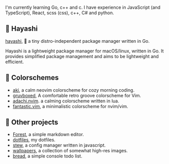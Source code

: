 I'm currently learning Go, c++ and c.
I have experience in JavaScript (and TypeScript), React, scss (css), c++, C# and python.

## :seedling: Hayashi

[hayashi](https://github.com/CrispyBaccoon/hayashi), :seedling: a tiny distro-independent package manager written in Go.

Hayashi is a lightweight package manager for macOS/linux, written in Go.
It provides simplified package management and aims to be lightweight and efficient.

## :art: Colorschemes

- [aki](https://github.com/CrispyBaccoon/aki), a calm neovim colorscheme for cozy morning coding.
- [gruvboxed](https://github.com/CrispyBaccoon/gruvboxed), A comfortable retro groove colorscheme for Vim.
- [adachi.nvim](https://github.com/crispybaccoon/adachi.nvim). a calming colorscheme written in lua.
- [fantastic.vim](https://github.com/CrispyBaccoon/fantastic.vim/), a minimalistic colorscheme for nvim/vim.

## :rocket: Other projects

- [Forest](https://github.com/CrispyBaccoon/Forest/), a simple markdown editor.
- [dotfiles](https://github.com/CrispyBaccoon/dotfiles/), my dotfiles.
- [stew](https://github.com/CrispyBaccoon/stew/), a config manager written in javascript.
- [wallpapers](https://github.com/CrispyBaccoon/wallpapers/), a collection of somewhat high-res images.
- [bread](https://github.com/CrispyBaccoon/bread/), a simple console todo list.


